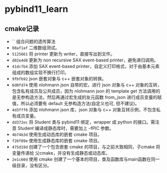 # pybind11_learn

## cmake记录

- `` 组合问题的遗传算法
- `08af1af` 二维数组测试。
- `5125661` 将 printer 更新为 writer，直接写出到文件。
- `d02e4d8` 更新为 non recursive SAX event-based printer，避免递归调用。
- `41dcfb4` 添加 SAX event-based printer，自定义打印格式，对于由基本元素组成的数组实现不换行打印。
- `9fbfb92` json 嵌套对象与 c++ 嵌套对象的转换。
- `6d0fd74` 使用 nlohmann json 自带的宏，进行 json 对象与 c++ 对象的互转，包含私有成员及公共成员，因为 nlohmann json 的 template get 方法调用的是无参构造方法，然后再通过宏生成的友元函数 from_json 进行成员变量的赋值，所以必须要有 default 无参构造方法(自定义也可, 但不建议)。
- `4d3fff6` 添加 nlohmann json 库，json 对象与 c++ 对象互转示例，不包含私有成员变量。
- `dd372ec` 将 Student 类与 pybind11 绑定，wrapper 成 python 的接口。需注意 Student 编译成静态库时，需要加上 -fPIC 参数。
- `4b74b3d` 使用生成动态库的嵌套 cmake 项目。
- `f26f89e` 使用生成静态库的嵌套 cmake 项目。
- `475d19d` 创建了一个包含嵌套 cmake 的项目，与之前大致相同，子cmake 将变量传递给 父cmake，并没有生成静态或动态库。
- `2e1c60d` 使用 cmake 创建了一个基本的项目，类及函数库与main函数在同一级目录，没有区分。